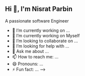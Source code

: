 ## Hi 👋, I'm Nisrat Parbin



A passionate software Engineer

- 🔭 I’m currently working on ...
- 🌱 I’m currently working on Myself
- 👯 I’m looking to collaborate on ...
- 🤔 I’m looking for help with ...
- 💬 Ask me about ...
- 📫 How to reach me: ...
- 😄 Pronouns: ...
- ⚡ Fun fact: ...
-->
